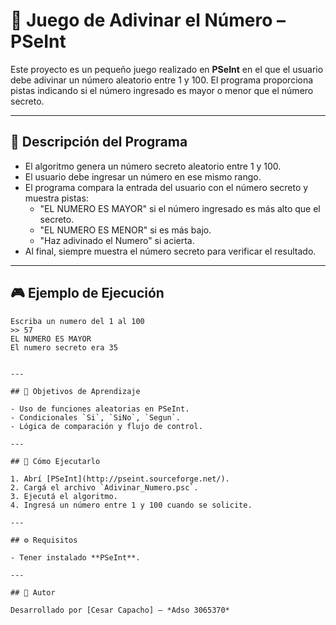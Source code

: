 # 🔢 Juego de Adivinar el Número – PSeInt

Este proyecto es un pequeño juego realizado en **PSeInt** en el que el usuario debe adivinar un número aleatorio entre 1 y 100. El programa proporciona pistas indicando si el número ingresado es mayor o menor que el número secreto.

---

## 🧠 Descripción del Programa

- El algoritmo genera un número secreto aleatorio entre 1 y 100.
- El usuario debe ingresar un número en ese mismo rango.
- El programa compara la entrada del usuario con el número secreto y muestra pistas:
  - "EL NUMERO ES MAYOR" si el número ingresado es más alto que el secreto.
  - "EL NUMERO ES MENOR" si es más bajo.
  - "Haz adivinado el Numero" si acierta.
- Al final, siempre muestra el número secreto para verificar el resultado.

---

## 🎮 Ejemplo de Ejecución

```text
Escriba un numero del 1 al 100
>> 57
EL NUMERO ES MAYOR
El numero secreto era 35


---

## 🎯 Objetivos de Aprendizaje

- Uso de funciones aleatorias en PSeInt.
- Condicionales `Si`, `SiNo`, `Segun`.
- Lógica de comparación y flujo de control.

---

## 🚀 Cómo Ejecutarlo

1. Abrí [PSeInt](http://pseint.sourceforge.net/).
2. Cargá el archivo `Adivinar_Numero.psc`.
3. Ejecutá el algoritmo.
4. Ingresá un número entre 1 y 100 cuando se solicite.

---

## ⚙️ Requisitos

- Tener instalado **PSeInt**.

---

## 👤 Autor

Desarrollado por [Cesar Capacho] — *Adso 3065370*
